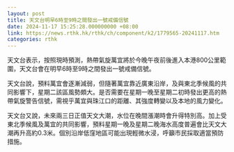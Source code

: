 ```yaml
---
layout: post
title: 天文台明早6時至9時之間發出一號戒備信號
date: 2024-11-17 15:25:28.000000000 +08:00
link: https://news.rthk.hk/rthk/ch/component/k2/1779565-20241117.htm
categories: rthk
---
```


天文台表示，按照現時預測，熱帶氣旋萬宜將於今晚午夜前後進入本港800公里範圍，天文台會在明早6時至9時之間發出一號戒備信號。

天文台說，預料萬宜會逐漸減弱，但隨著萬宜靠近廣東沿岸，及與東北季候風的共同影響下，星期二該區風勢頗大。是否需要在星期一晚至星期二初時發出更高的熱帶氣旋警告信號，需視乎萬宜與珠江口的距離、其強度轉變以及本地的風力變化。

天文台又說，未來兩三日正值天文大潮，水位在晚間漲潮時會升得特別高。加上受東北季候風及萬宜的共同影響，預料星期一晚及星期二晚海水高度普遍會比天文大潮再升高約0.3米。個別沿岸低窪地區可能出現輕微水浸，呼籲市民採取適當預防措施。
